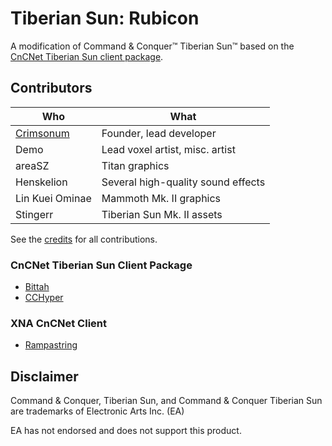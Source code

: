 # Tiberian Sun: Rubicon

A modification of Command & Conquer:tm: Tiberian Sun:tm: based on the [CnCNet Tiberian Sun client package](https://github.com/CnCNet/cncnet-ts-client-package).

## Contributors

| Who | What |
| --- | --- |
| [Crimsonum](https://github.com/Crimsonum) | Founder, lead developer |
| Demo | Lead voxel artist, misc. artist |
| areaSZ | Titan graphics |
| Henskelion | Several high-quality sound effects |
| Lin Kuei Ominae | Mammoth Mk. II graphics |
| Stingerr | Tiberian Sun Mk. II assets |

See the [credits](https://github.com/CnCNet/cncnet-ts-client-package/blob/master/credits.txt) for all contributions.

### CnCNet Tiberian Sun Client Package
* [Bittah](https://github.com/Bittah)
* [CCHyper](https://github.com/CCHyper)

### XNA CnCNet Client
* [Rampastring](https://github.com/Rampastring)

## Disclaimer
Command & Conquer, Tiberian Sun, and Command & Conquer Tiberian Sun are trademarks of Electronic Arts Inc. (EA)

EA has not endorsed and does not support this product.